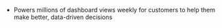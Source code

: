 
* Powers millions of dashboard views weekly for customers to help them make better, data-driven decisions
